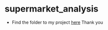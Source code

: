 # supermarket_analysis

- Find the folder to my project [here](https://drive.google.com/drive/folders/1fo9c7zQUSnLl6ISDRpld2CQUahDF2BOM?usp=sharing) Thank you
